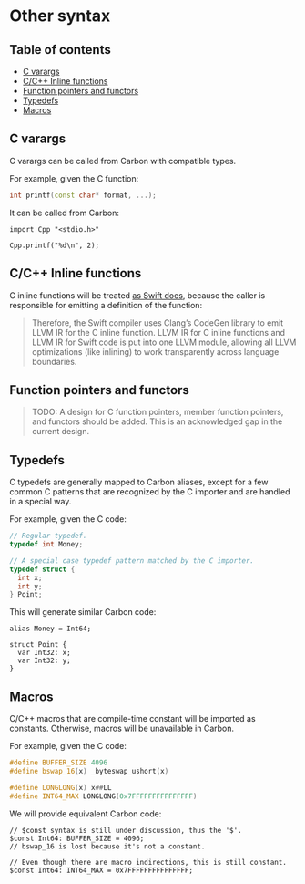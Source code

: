 # Other syntax

<!--
Part of the Carbon Language project, under the Apache License v2.0 with LLVM
Exceptions. See /LICENSE for license information.
SPDX-License-Identifier: Apache-2.0 WITH LLVM-exception
-->

## Table of contents

<!-- toc -->

- [C varargs](#c-varargs)
- [C/C++ Inline functions](#cc-inline-functions)
- [Function pointers and functors](#function-pointers-and-functors)
- [Typedefs](#typedefs)
- [Macros](#macros)

<!-- tocstop -->

## C varargs

C varargs can be called from Carbon with compatible types.

For example, given the C function:

```cc
int printf(const char* format, ...);
```

It can be called from Carbon:

```carbon
import Cpp "<stdio.h>"

Cpp.printf("%d\n", 2);
```

## C/C++ Inline functions

C inline functions will be treated
[as Swift does](https://github.com/apple/swift/blob/master/docs/HowSwiftImportsCAPIs.md#inline-functions),
because the caller is responsible for emitting a definition of the function:

> Therefore, the Swift compiler uses Clang’s CodeGen library to emit LLVM IR for
> the C inline function. LLVM IR for C inline functions and LLVM IR for Swift
> code is put into one LLVM module, allowing all LLVM optimizations (like
> inlining) to work transparently across language boundaries.

## Function pointers and functors

> TODO: A design for C function pointers, member function pointers, and functors
> should be added. This is an acknowledged gap in the current design.

## Typedefs

C typedefs are generally mapped to Carbon aliases, except for a few common C
patterns that are recognized by the C importer and are handled in a special way.

For example, given the C code:

```cc
// Regular typedef.
typedef int Money;

// A special case typedef pattern matched by the C importer.
typedef struct {
  int x;
  int y;
} Point;
```

This will generate similar Carbon code:

```carbon
alias Money = Int64;

struct Point {
  var Int32: x;
  var Int32: y;
}
```

## Macros

C/C++ macros that are compile-time constant will be imported as constants.
Otherwise, macros will be unavailable in Carbon.

For example, given the C code:

```cc
#define BUFFER_SIZE 4096
#define bswap_16(x) _byteswap_ushort(x)

#define LONGLONG(x) x##LL
#define INT64_MAX LONGLONG(0x7FFFFFFFFFFFFFFF)
```

We will provide equivalent Carbon code:

```carbon
// $const syntax is still under discussion, thus the '$'.
$const Int64: BUFFER_SIZE = 4096;
// bswap_16 is lost because it's not a constant.

// Even though there are macro indirections, this is still constant.
$const Int64: INT64_MAX = 0x7FFFFFFFFFFFFFFF;
```
